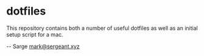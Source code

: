 # dotfiles

This repository contains both a number of useful dotfiles as well as an initial setup script for a mac.

-- 
Sarge <mark@sergeant.xyz>
